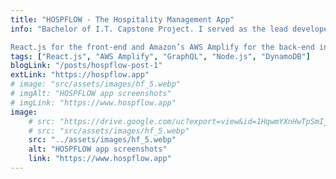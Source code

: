 ```yaml
---
title: "HOSPFLOW - The Hospitality Management App"
info: "Bachelor of I.T. Capstone Project. I served as the lead developer for a web application aimed at enhancing hospitality operations.

React.js for the front-end and Amazon’s AWS Amplify for the back-end infrastructure."
tags: ["React.js", "AWS Amplify", "GraphQL", "Node.js", "DynamoDB"]
blogLink: "/posts/hospflow-post-1"
extLink: "https://hospflow.app"
# image: "src/assets/images/hf_5.webp"
# imgAlt: "HOSPFLOW app screenshots"
# imgLink: "https://www.hospflow.app"
image:
    # src: "https://drive.google.com/uc?export=view&id=1HqwmYXnHwTpSmIjsNYpil3TEXMe0xlj1"
    # src: "src/assets/images/hf_5.webp"
    src: "../assets/images/hf_5.webp"
    alt: "HOSPFLOW app screenshots"
    link: "https://www.hospflow.app"
---
```

